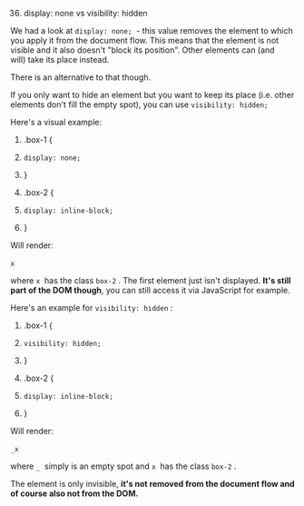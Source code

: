 36. display: none vs visibility: hidden

We had a look at `display: none;`  - this value removes the element to which you apply it from the document flow. This means that the element is not visible and it also doesn't "block its position". Other elements can (and will) take its place instead.

There is an alternative to that though.

If you only want to hide an element but you want to keep its place (i.e. other elements don't fill the empty spot), you can use `visibility: hidden;` 

Here's a visual example:

1. .box-1 {
2.     display: none;
3. }

5. .box-2 {
6.     display: inline-block;
7. }

Will render:

`x`  

where `x`  has the class `box-2` . The first element just isn't displayed. **It's still part of the DOM though**, you can still access it via JavaScript for example.

Here's an example for `visibility: hidden` :

1. .box-1 {
2.     visibility: hidden;
3. }

5. .box-2 {
6.     display: inline-block;
7. }

Will render:

`_x` 

where `_`  simply is an empty spot and `x`  has the class `box-2` .

The element is only invisible, **it's not removed from the document flow and of course also not from the DOM.**